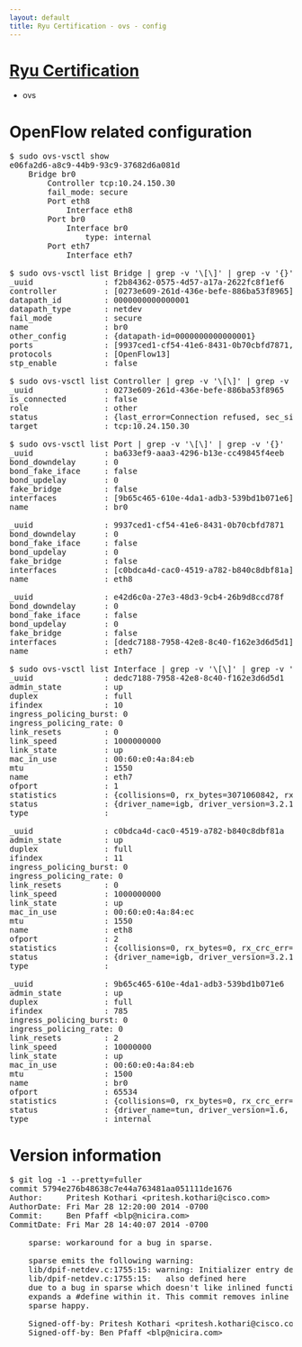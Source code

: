 ```yaml
---
layout: default
title: Ryu Certification - ovs - config
---
```

# [Ryu Certification](http://osrg.github.io/ryu/certification.html)
* ovs 

# OpenFlow related configuration
<pre>
$ sudo ovs-vsctl show
e06fa2d6-a8c9-44b9-93c9-37682d6a081d
    Bridge br0
        Controller tcp:10.24.150.30
        fail_mode: secure
        Port eth8
            Interface eth8
        Port br0
            Interface br0
                type: internal
        Port eth7
            Interface eth7

$ sudo ovs-vsctl list Bridge | grep -v '\[\]' | grep -v '{}'
_uuid               : f2b84362-0575-4d57-a17a-2622fc8f1ef6
controller          : [0273e609-261d-436e-befe-886ba53f8965]
datapath_id         : 0000000000000001
datapath_type       : netdev
fail_mode           : secure
name                : br0
other_config        : {datapath-id=0000000000000001}
ports               : [9937ced1-cf54-41e6-8431-0b70cbfd7871, ba633ef9-aaa3-4296-b13e-cc49845f4eeb, e42d6c0a-27e3-48d3-9cb4-26b9d8ccd78f]
protocols           : [OpenFlow13]
stp_enable          : false

$ sudo ovs-vsctl list Controller | grep -v '\[\]' | grep -v '{}'
_uuid               : 0273e609-261d-436e-befe-886ba53f8965
is_connected        : false
role                : other
status              : {last_error=Connection refused, sec_since_connect=316, sec_since_disconnect=1, state=BACKOFF}
target              : tcp:10.24.150.30

$ sudo ovs-vsctl list Port | grep -v '\[\]' | grep -v '{}'
_uuid               : ba633ef9-aaa3-4296-b13e-cc49845f4eeb
bond_downdelay      : 0
bond_fake_iface     : false
bond_updelay        : 0
fake_bridge         : false
interfaces          : [9b65c465-610e-4da1-adb3-539bd1b071e6]
name                : br0

_uuid               : 9937ced1-cf54-41e6-8431-0b70cbfd7871
bond_downdelay      : 0
bond_fake_iface     : false
bond_updelay        : 0
fake_bridge         : false
interfaces          : [c0bdca4d-cac0-4519-a782-b840c8dbf81a]
name                : eth8

_uuid               : e42d6c0a-27e3-48d3-9cb4-26b9d8ccd78f
bond_downdelay      : 0
bond_fake_iface     : false
bond_updelay        : 0
fake_bridge         : false
interfaces          : [dedc7188-7958-42e8-8c40-f162e3d6d5d1]
name                : eth7

$ sudo ovs-vsctl list Interface | grep -v '\[\]' | grep -v '{}'
_uuid               : dedc7188-7958-42e8-8c40-f162e3d6d5d1
admin_state         : up
duplex              : full
ifindex             : 10
ingress_policing_burst: 0
ingress_policing_rate: 0
link_resets         : 0
link_speed          : 1000000000
link_state          : up
mac_in_use          : 00:60:e0:4a:84:eb
mtu                 : 1550
name                : eth7
ofport              : 1
statistics          : {collisions=0, rx_bytes=3071060842, rx_crc_err=0, rx_dropped=0, rx_errors=0, rx_frame_err=0, rx_over_err=0, rx_packets=72714352, tx_bytes=0, tx_dropped=0, tx_errors=0, tx_packets=0}
status              : {driver_name=igb, driver_version=3.2.10-k, firmware_version=3.10-0}
type                : 

_uuid               : c0bdca4d-cac0-4519-a782-b840c8dbf81a
admin_state         : up
duplex              : full
ifindex             : 11
ingress_policing_burst: 0
ingress_policing_rate: 0
link_resets         : 0
link_speed          : 1000000000
link_state          : up
mac_in_use          : 00:60:e0:4a:84:ec
mtu                 : 1550
name                : eth8
ofport              : 2
statistics          : {collisions=0, rx_bytes=0, rx_crc_err=0, rx_dropped=0, rx_errors=0, rx_frame_err=0, rx_over_err=0, rx_packets=0, tx_bytes=6015970, tx_dropped=0, tx_errors=0, tx_packets=64129}
status              : {driver_name=igb, driver_version=3.2.10-k, firmware_version=3.10-0}
type                : 

_uuid               : 9b65c465-610e-4da1-adb3-539bd1b071e6
admin_state         : up
duplex              : full
ifindex             : 785
ingress_policing_burst: 0
ingress_policing_rate: 0
link_resets         : 2
link_speed          : 10000000
link_state          : up
mac_in_use          : 00:60:e0:4a:84:eb
mtu                 : 1500
name                : br0
ofport              : 65534
statistics          : {collisions=0, rx_bytes=0, rx_crc_err=0, rx_dropped=0, rx_errors=0, rx_frame_err=0, rx_over_err=0, rx_packets=0, tx_bytes=0, tx_dropped=0, tx_errors=0, tx_packets=0}
status              : {driver_name=tun, driver_version=1.6, firmware_version=N/A}
type                : internal
</pre>

# Version information
<pre>
$ git log -1 --pretty=fuller
commit 5794e276b48638c7e44a763481aa051111de1676
Author:     Pritesh Kothari &lt;pritesh.kothari@cisco.com&gt;
AuthorDate: Fri Mar 28 12:20:00 2014 -0700
Commit:     Ben Pfaff &lt;blp@nicira.com&gt;
CommitDate: Fri Mar 28 14:40:07 2014 -0700

    sparse: workaround for a bug in sparse.
    
    sparse emits the following warning:
    lib/dpif-netdev.c:1755:15: warning: Initializer entry defined twice
    lib/dpif-netdev.c:1755:15:   also defined here
    due to a bug in sparse which doesn't like inlined functions which
    expands a #define within it. This commit removes inline to make
    sparse happy.
    
    Signed-off-by: Pritesh Kothari &lt;pritesh.kothari@cisco.com&gt;
    Signed-off-by: Ben Pfaff &lt;blp@nicira.com&gt;
</pre>
